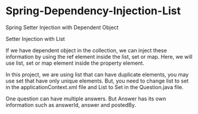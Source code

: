 # Spring-Dependency-Injection-List
Spring Setter Injection with Dependent Object

Setter Injection with List

If we have dependent object in the collection, we can inject these information by using the ref element inside the list, set or map. Here, we will use list, set or map element inside the property element.

In this project, we are using list that can have duplicate elements, you may use set that have only unique elements. But, you need to change list to set in the applicationContext.xml file and List to Set in the Question.java file.

One question can have multiple answers. But Answer has its own information such as answerId, answer and postedBy.
